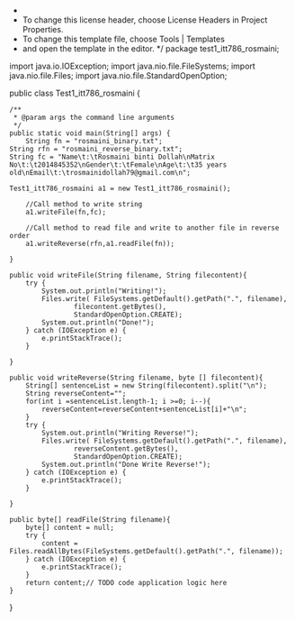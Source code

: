 *
 * To change this license header, choose License Headers in Project Properties.
 * To change this template file, choose Tools | Templates
 * and open the template in the editor.
 */
package test1_itt786_rosmaini;

import java.io.IOException;
import java.nio.file.FileSystems;
import java.nio.file.Files;
import java.nio.file.StandardOpenOption;

public class Test1_itt786_rosmaini {

    /**
     * @param args the command line arguments
     */
    public static void main(String[] args) {
        String fn = "rosmaini_binary.txt";
	String rfn = "rosmaini_reverse_binary.txt";
	String fc = "Name\t:\tRosmaini binti Dollah\nMatrix No\t:\t2014845352\nGender\t:\tFemale\nAge\t:\t35 years old\nEmail\t:\trosmainidollah79@gmail.com\n";
		
	Test1_itt786_rosmaini a1 = new Test1_itt786_rosmaini();
		
		//Call method to write string
		a1.writeFile(fn,fc);
		
		//Call method to read file and write to another file in reverse order
		a1.writeReverse(rfn,a1.readFile(fn));

	}
	
	public void writeFile(String filename, String filecontent){
		try {
			System.out.println("Writing!");
			Files.write( FileSystems.getDefault().getPath(".", filename), 
			        filecontent.getBytes(), 
			        StandardOpenOption.CREATE);
			System.out.println("Done!");
		} catch (IOException e) {
			e.printStackTrace();
		}
		
	}
	
	public void writeReverse(String filename, byte [] filecontent){
		String[] sentenceList = new String(filecontent).split("\n");
		String reverseContent="";
		for(int i =sentenceList.length-1; i >=0; i--){
			reverseContent=reverseContent+sentenceList[i]+"\n";
		}
		try {
			System.out.println("Writing Reverse!");
			Files.write( FileSystems.getDefault().getPath(".", filename), 
					reverseContent.getBytes(), 
			        StandardOpenOption.CREATE);
			System.out.println("Done Write Reverse!");
		} catch (IOException e) {
			e.printStackTrace();
		}		
		
	}
	
	public byte[] readFile(String filename){
		byte[] content = null;
		try {
			content = Files.readAllBytes(FileSystems.getDefault().getPath(".", filename));
		} catch (IOException e) {
			e.printStackTrace();
		}
		return content;// TODO code application logic here
    }
    
}

